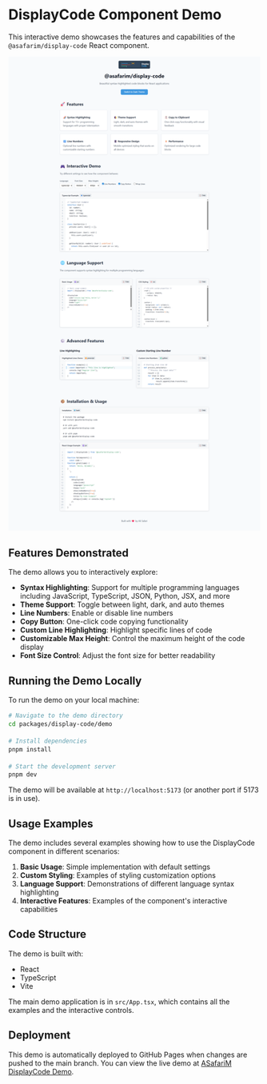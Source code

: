# DisplayCode Component Demo

This interactive demo showcases the features and capabilities of the `@asafarim/display-code` React component.

![DisplayCode Demo Screenshot](public/DisplayCode_Demo-and-Usage-Examples.png)

## Features Demonstrated

The demo allows you to interactively explore:

- **Syntax Highlighting**: Support for multiple programming languages including JavaScript, TypeScript, JSON, Python, JSX, and more
- **Theme Support**: Toggle between light, dark, and auto themes
- **Line Numbers**: Enable or disable line numbers
- **Copy Button**: One-click code copying functionality
- **Custom Line Highlighting**: Highlight specific lines of code
- **Customizable Max Height**: Control the maximum height of the code display
- **Font Size Control**: Adjust the font size for better readability

## Running the Demo Locally

To run the demo on your local machine:

```bash
# Navigate to the demo directory
cd packages/display-code/demo

# Install dependencies
pnpm install

# Start the development server
pnpm dev
```

The demo will be available at `http://localhost:5173` (or another port if 5173 is in use).

## Usage Examples

The demo includes several examples showing how to use the DisplayCode component in different scenarios:

1. **Basic Usage**: Simple implementation with default settings
2. **Custom Styling**: Examples of styling customization options
3. **Language Support**: Demonstrations of different language syntax highlighting
4. **Interactive Features**: Examples of the component's interactive capabilities

## Code Structure

The demo is built with:

- React
- TypeScript
- Vite

The main demo application is in `src/App.tsx`, which contains all the examples and the interactive controls.

## Deployment

This demo is automatically deployed to GitHub Pages when changes are pushed to the main branch. You can view the live demo at [ASafariM DisplayCode Demo](https://alisafari-it.github.io/asafarim-webapp/packages/display-code/).
